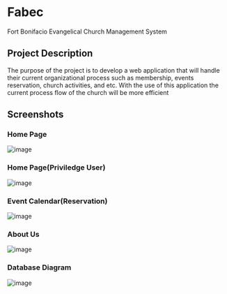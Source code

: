 # Fabec
Fort Bonifacio Evangelical Church Management System

## Project Description
The purpose of the project is to develop a web application that will handle their current organizational process such as membership, events reservation, church activities, and etc. With the use of this application the current process flow of the church will be more efficient

## Screenshots
### Home Page
![image](https://user-images.githubusercontent.com/6012141/52949196-8f22d580-33b6-11e9-822d-23625b80eab8.png)

### Home Page(Priviledge User)

![image](https://user-images.githubusercontent.com/6012141/52949431-356edb00-33b7-11e9-8c80-72f5e078ccf7.png)


### Event Calendar(Reservation)
![image](https://user-images.githubusercontent.com/6012141/52949336-f3de3000-33b6-11e9-82c0-49bb955ce615.png)


### About Us
![image](https://user-images.githubusercontent.com/6012141/52949474-53d4d680-33b7-11e9-85f6-12f4f073481f.png)

### Database Diagram 
![image](https://user-images.githubusercontent.com/6012141/52949529-7bc43a00-33b7-11e9-92ce-4defdcd24889.png)
